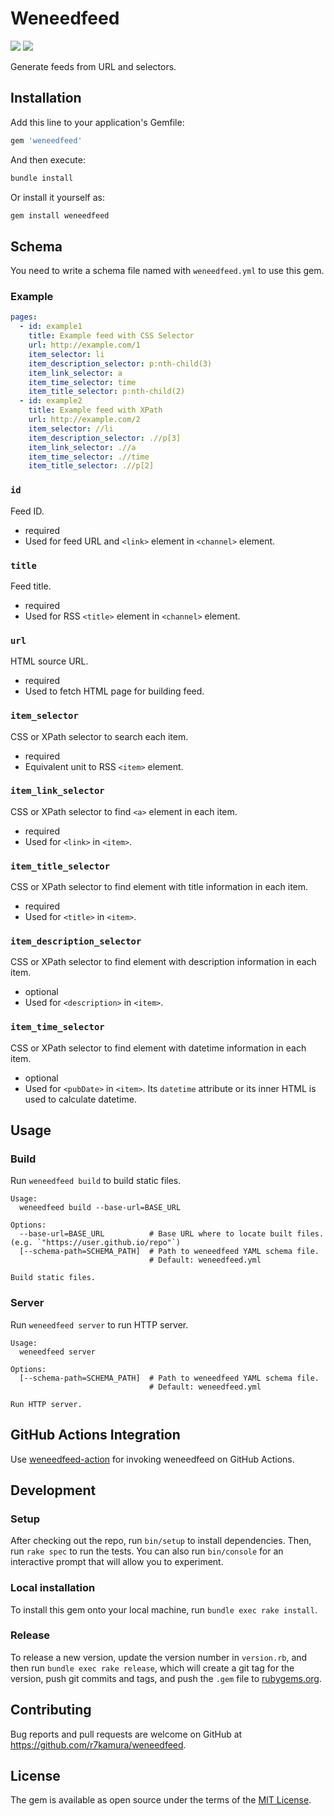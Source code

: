 # Weneedfeed

[![](https://badge.fury.io/rb/weneedfeed.svg)](https://rubygems.org/gems/weneedfeed)
[![](https://github.com/r7kamura/weneedfeed/workflows/test/badge.svg)](https://github.com/r7kamura/weneedfeed/actions?query=workflow%3Atest)

Generate feeds from URL and selectors.

## Installation

Add this line to your application's Gemfile:

```ruby
gem 'weneedfeed'
```

And then execute:

```sh
bundle install
```

Or install it yourself as:

```sh
gem install weneedfeed
```

## Schema

You need to write a schema file named with `weneedfeed.yml` to use this gem.

### Example

```yaml
pages:
  - id: example1
    title: Example feed with CSS Selector
    url: http://example.com/1
    item_selector: li
    item_description_selector: p:nth-child(3)
    item_link_selector: a
    item_time_selector: time
    item_title_selector: p:nth-child(2)
  - id: example2
    title: Example feed with XPath
    url: http://example.com/2
    item_selector: //li
    item_description_selector: .//p[3]
    item_link_selector: .//a
    item_time_selector: .//time
    item_title_selector: .//p[2]
```

### `id`

Feed ID.

- required
- Used for feed URL and `<link>` element in `<channel>` element.

### `title`

Feed title.

- required
- Used for RSS `<title>` element in `<channel>` element.

### `url`

HTML source URL.

- required
- Used to fetch HTML page for building feed.

### `item_selector`

CSS or XPath selector to search each item.

- required
- Equivalent unit to RSS `<item>` element.

### `item_link_selector`

CSS or XPath selector to find `<a>` element in each item.

- required
- Used for `<link>` in `<item>`.

### `item_title_selector`

CSS or XPath selector to find element with title information in each item.

- required
- Used for `<title>` in `<item>`.

### `item_description_selector`

CSS or XPath selector to find element with description information in each item.

- optional
- Used for `<description>` in `<item>`.

### `item_time_selector`

CSS or XPath selector to find element with datetime information in each item.

- optional
- Used for `<pubDate>` in `<item>`. Its `datetime` attribute or its inner HTML is used to calculate datetime.

## Usage

### Build

Run `weneedfeed build` to build static files.

```
Usage:
  weneedfeed build --base-url=BASE_URL

Options:
  --base-url=BASE_URL          # Base URL where to locate built files. (e.g. `"https://user.github.io/repo"`)
  [--schema-path=SCHEMA_PATH]  # Path to weneedfeed YAML schema file.
                               # Default: weneedfeed.yml

Build static files.
```

### Server

Run `weneedfeed server` to run HTTP server.

```
Usage:
  weneedfeed server

Options:
  [--schema-path=SCHEMA_PATH]  # Path to weneedfeed YAML schema file.
                               # Default: weneedfeed.yml

Run HTTP server.
```

## GitHub Actions Integration

Use [weneedfeed-action](https://github.com/r7kamura/weneedfeed-action) for invoking weneedfeed on GitHub Actions.

## Development

### Setup

After checking out the repo, run `bin/setup` to install dependencies. Then, run `rake spec` to run the tests. You can also run `bin/console` for an interactive prompt that will allow you to experiment.

### Local installation

To install this gem onto your local machine, run `bundle exec rake install`.

### Release

To release a new version, update the version number in `version.rb`, and then run `bundle exec rake release`, which will create a git tag for the version, push git commits and tags, and push the `.gem` file to [rubygems.org](https://rubygems.org).

## Contributing

Bug reports and pull requests are welcome on GitHub at https://github.com/r7kamura/weneedfeed.

## License

The gem is available as open source under the terms of the [MIT License](https://opensource.org/licenses/MIT).
